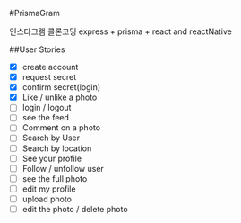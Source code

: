 #PrismaGram

인스타그램 클론코딩
express + prisma + react and reactNative

##User Stories

- [X] create account
- [X] request secret
- [X] confirm secret(login)
- [X] Like / unlike a photo
- [ ] login / logout
- [ ] see the feed
- [ ] Comment on a photo
- [ ] Search by User
- [ ] Search by location
- [ ] See your profile
- [ ] Follow / unfollow user
- [ ] see the full photo
- [ ] edit my profile 
- [ ] upload photo 
- [ ] edit the photo / delete photo 
